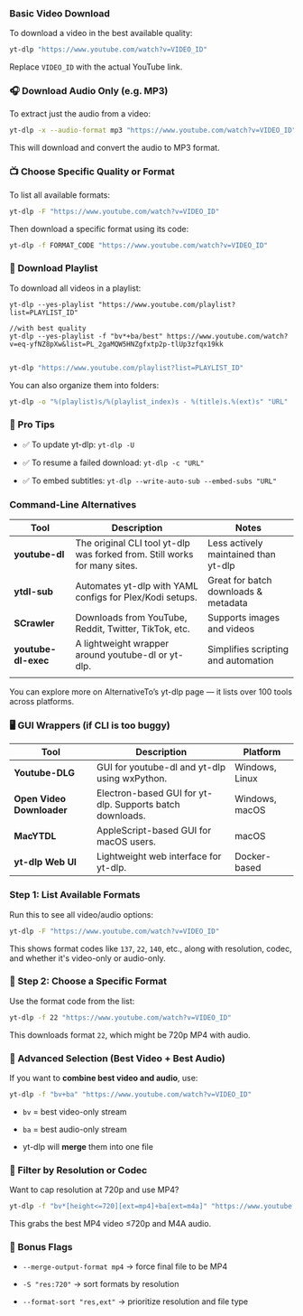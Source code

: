 

### Basic Video Download

To download a video in the best available quality:



```bash
yt-dlp "https://www.youtube.com/watch?v=VIDEO_ID"
```

Replace `VIDEO_ID` with the actual YouTube link.

### 🎧 Download Audio Only (e.g. MP3)

To extract just the audio from a video:



```bash
yt-dlp -x --audio-format mp3 "https://www.youtube.com/watch?v=VIDEO_ID"
```

This will download and convert the audio to MP3 format.

### 📺 Choose Specific Quality or Format

To list all available formats:



```bash
yt-dlp -F "https://www.youtube.com/watch?v=VIDEO_ID"
```

Then download a specific format using its code:



```bash
yt-dlp -f FORMAT_CODE "https://www.youtube.com/watch?v=VIDEO_ID"
```

### 📁 Download Playlist

To download all videos in a playlist:

```shell
yt-dlp --yes-playlist "https://www.youtube.com/playlist?list=PLAYLIST_ID"

//with best quality
yt-dlp --yes-playlist -f "bv*+ba/best" https://www.youtube.com/watch?v=eq-yfNZ8pXw&list=PL_2gaMQW5HNZgfxtp2p-tlUp3zfqx19kk


```


```bash
yt-dlp "https://www.youtube.com/playlist?list=PLAYLIST_ID"
```

You can also organize them into folders:



```bash
yt-dlp -o "%(playlist)s/%(playlist_index)s - %(title)s.%(ext)s" "URL"
```

### 🧠 Pro Tips

- ✅ To update yt-dlp: `yt-dlp -U`
    
- ✅ To resume a failed download: `yt-dlp -c "URL"`
    
- ✅ To embed subtitles: `yt-dlp --write-auto-sub --embed-subs "URL"`





### Command-Line Alternatives

| Tool                | Description                                                               | Notes                                |
| ------------------- | ------------------------------------------------------------------------- | ------------------------------------ |
| **youtube-dl**      | The original CLI tool yt-dlp was forked from. Still works for many sites. | Less actively maintained than yt-dlp |
| **ytdl-sub**        | Automates yt-dlp with YAML configs for Plex/Kodi setups.                  | Great for batch downloads & metadata |
| **SCrawler**        | Downloads from YouTube, Reddit, Twitter, TikTok, etc.                     | Supports images and videos           |
| **youtube-dl-exec** | A lightweight wrapper around youtube-dl or yt-dlp.                        | Simplifies scripting and automation  |
|                     |                                                                           |                                      |

You can explore more on AlternativeTo’s yt-dlp page — it lists over 100 tools across platforms.

### 🖥️ GUI Wrappers (if CLI is too buggy)

| Tool                      | Description                                              | Platform       |
| ------------------------- | -------------------------------------------------------- | -------------- |
| **Youtube-DLG**           | GUI for youtube-dl and yt-dlp using wxPython.            | Windows, Linux |
| **Open Video Downloader** | Electron-based GUI for yt-dlp. Supports batch downloads. | Windows, macOS |
| **MacYTDL**               | AppleScript-based GUI for macOS users.                   | macOS          |
| **yt-dlp Web UI**         | Lightweight web interface for yt-dlp.                    | Docker-based   |


### Step 1: List Available Formats

Run this to see all video/audio options:



```bash
yt-dlp -F "https://www.youtube.com/watch?v=VIDEO_ID"
```

This shows format codes like `137`, `22`, `140`, etc., along with resolution, codec, and whether it's video-only or audio-only.

### 🎯 Step 2: Choose a Specific Format

Use the format code from the list:



```bash
yt-dlp -f 22 "https://www.youtube.com/watch?v=VIDEO_ID"
```

This downloads format `22`, which might be 720p MP4 with audio.

### 🧠 Advanced Selection (Best Video + Best Audio)

If you want to **combine best video and audio**, use:



```bash
yt-dlp -f "bv+ba" "https://www.youtube.com/watch?v=VIDEO_ID"
```

- `bv` = best video-only stream
    
- `ba` = best audio-only stream
    
- yt-dlp will **merge** them into one file
    

### 📏 Filter by Resolution or Codec

Want to cap resolution at 720p and use MP4?



```bash
yt-dlp -f "bv*[height<=720][ext=mp4]+ba[ext=m4a]" "https://www.youtube.com/watch?v=VIDEO_ID"
```

This grabs the best MP4 video ≤720p and M4A audio.

### 🧰 Bonus Flags

- `--merge-output-format mp4` → force final file to be MP4
    
- `-S "res:720"` → sort formats by resolution
    
- `--format-sort "res,ext"` → prioritize resolution and file type